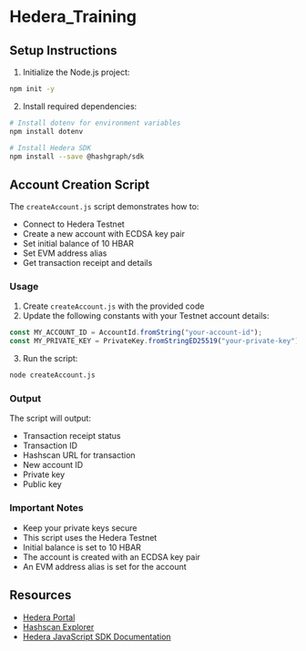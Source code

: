 # Hedera_Training

## Setup Instructions

1. Initialize the Node.js project:
```sh
npm init -y
```

2. Install required dependencies:
```sh
# Install dotenv for environment variables
npm install dotenv

# Install Hedera SDK
npm install --save @hashgraph/sdk
```

## Account Creation Script

The `createAccount.js` script demonstrates how to:
- Connect to Hedera Testnet
- Create a new account with ECDSA key pair
- Set initial balance of 10 HBAR
- Set EVM address alias
- Get transaction receipt and details

### Usage

1. Create `createAccount.js` with the provided code
2. Update the following constants with your Testnet account details:
```javascript
const MY_ACCOUNT_ID = AccountId.fromString("your-account-id");
const MY_PRIVATE_KEY = PrivateKey.fromStringED25519("your-private-key");
```

3. Run the script:
```sh
node createAccount.js
```

### Output
The script will output:
- Transaction receipt status
- Transaction ID
- Hashscan URL for transaction
- New account ID
- Private key
- Public key

### Important Notes
- Keep your private keys secure
- This script uses the Hedera Testnet
- Initial balance is set to 10 HBAR
- The account is created with an ECDSA key pair
- An EVM address alias is set for the account

## Resources
- [Hedera Portal](https://portal.hedera.com)
- [Hashscan Explorer](https://hashscan.io/testnet)
- [Hedera JavaScript SDK Documentation](https://docs.hedera.com/sdk)